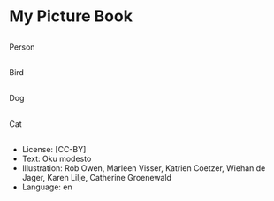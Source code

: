 # My Picture Book

##
Person

##
Bird

##
Dog

##
Cat

##
* License: [CC-BY]
* Text: Oku modesto
* Illustration: Rob Owen, Marleen Visser, Katrien Coetzer, Wiehan de Jager, Karen Lilje, Catherine Groenewald
* Language: en
